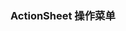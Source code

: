 ### ActionSheet 操作菜单

<div class="demo-model">
    <iframe :src="$themeConfig.url+'/views/demo/pages/actionsheet'" style="border:none;width:280px;height:100%"></iframe>
</div>

```html
<template>
    <view class="u-demo-area">
        <u-toast ref="uToast"></u-toast>
        <u-button @click="showAction">唤起ActionSheet</u-button>
        <!-- 基本用法 -->
        <u-action-sheet :list="list" v-model="show"></u-action-sheet>
         <!-- 例子用法 -->
        <u-action-sheet :cancel-btn="cancel" :mask-close-able="maskClick" :tips="tips" 
        @click="click" :list="list" v-model="show" :safe-area-inset-bottom="true"></u-action-sheet>
    </view> 
</template>

<script>
    export default {
		data() {
			return {
				list: [{
					text: '最是人间留不住',
				}, {
					text: '朱颜辞镜花辞树',
					disabled: true
				}, {
					text: '正是江南好风景',
					subText: '春江水暖鸭先知'
				}, {
					text: '落花时节又逢君'
				}],
				tips: {
					text: ''
				},
				show: false,
				cancel: true,
				maskClick: true
			}
		},
        methods: {
            showAction() {
				this.show = true;
			},
            click(index) {
				this.$refs.uToast.show({
					type: 'success',
					title: '点击了第' + (index + 1) + '项'
				})
			}
        }
    }
</script>
```